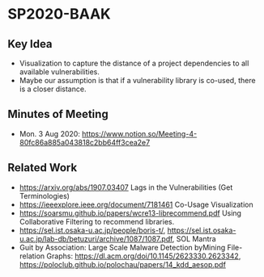 # SP2020-BAAK
## Key Idea
- Visualization to capture the distance of a project dependencies to all available vulnerabilities.
- Maybe our assumption is that if a vulnerability library is co-used, there is a closer distance.

## Minutes of Meeting
- Mon. 3 Aug 2020: https://www.notion.so/Meeting-4-80fc86a885a043818c2bb64ff3cea2e7

## Related Work
- https://arxiv.org/abs/1907.03407 Lags in the Vulnerabilities (Get Terminologies)
- https://ieeexplore.ieee.org/document/7181461 Co-Usage Visualization
- https://soarsmu.github.io/papers/wcre13-librecommend.pdf Using Collaborative Filtering to recommend libraries.
- https://sel.ist.osaka-u.ac.jp/people/boris-t/, https://sel.ist.osaka-u.ac.jp/lab-db/betuzuri/archive/1087/1087.pdf, SOL Mantra
- Guit by Association: Large Scale Malware Detection byMining File-relation Graphs: https://dl.acm.org/doi/10.1145/2623330.2623342, https://poloclub.github.io/polochau/papers/14_kdd_aesop.pdf
